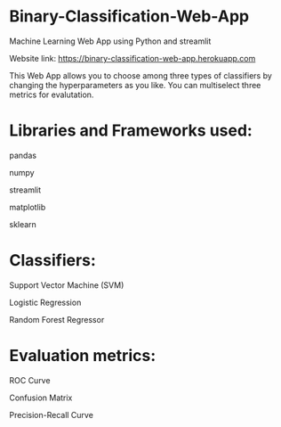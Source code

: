 # Binary-Classification-Web-App
Machine Learning Web App using Python and streamlit

Website link: https://binary-classification-web-app.herokuapp.com


This Web App allows you to choose among three types of classifiers by changing the hyperparameters as you like. You can multiselect three metrics for evalutation.

# Libraries and Frameworks used:

pandas 

numpy

streamlit

matplotlib

sklearn


# Classifiers:

Support Vector Machine (SVM)

Logistic Regression

Random Forest Regressor


# Evaluation metrics:

ROC Curve

Confusion Matrix

Precision-Recall Curve

